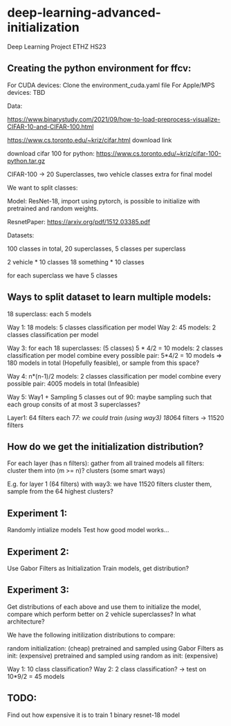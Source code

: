 # deep-learning-advanced-initialization
Deep Learning Project ETHZ HS23

## Creating the python environment for ffcv: 

For CUDA devices: Clone the environment_cuda.yaml file
For Apple/MPS devices: TBD

Data: 

https://www.binarystudy.com/2021/09/how-to-load-preprocess-visualize-CIFAR-10-and-CIFAR-100.html

https://www.cs.toronto.edu/~kriz/cifar.html download link

download cifar 100 for python: https://www.cs.toronto.edu/~kriz/cifar-100-python.tar.gz

CIFAR-100 -> 20 Superclasses, two vehicle classes extra for final model

We want to split classes: 



Model: ResNet-18, import using pytorch, is possible to initialize with pretrained and random weights.

ResnetPaper: https://arxiv.org/pdf/1512.03385.pdf



Datasets: 

100 classes in total, 20 superclasses, 5 classes per superclass

2 vehicle * 10 classes
18 something * 10 classes

for each superclass we have 5 classes


## Ways to split dataset to learn multiple models:
18 superclass: each 5 models

Way 1: 18 models: 5 classes classification per model
Way 2: 45 models: 2 classes classification per model

Way 3: for each 18 superclasses: (5 classes) 5 * 4/2 = 10 models: 2 classes classification per model
        combine every possible pair: 5*4/2 = 10 models
        => 180 models in total (Hopefully feasible), or sample from this space? 

Way 4: n*(n-1)/2 models: 2 classes classification per model
        combine every possible pair:
    4005 models in total (Infeasible)

Way 5: Way1 + Sampling 5 classes out of 90:
    maybe sampling such that each group consits of at most 3 superclasses? 


Layer1: 64 filters each 7*7: we could train (using way3) 180*64 filters -> 11520 filters 

## How do we get the initialization distribution?

For each layer (has n filters): gather from all trained models all filters: 
    cluster them into (m >= n)? clusters (some smart ways)

E.g. for layer 1 (64 filters) with way3: we have 11520 filters
    cluster them, 
    sample from the 64 highest clusters? 

## Experiment 1: 

Randomly intialize models
Test how good model works...

## Experiment 2: 

Use Gabor Filters as Initialization
Train models, get distribution? 

## Experiment 3:

Get distributions of each above 
and use them to initialize the model, compare which perform better on 2 vehicle superclasses?
In what architecture? 

We have the following initilization distributions to compare: 


random initialization:  (cheap)
pretrained and sampled using Gabor Filters as init: (expensive)
pretrained and sampled using random as init: (expensive)


Way 1: 10 class classification? 
Way 2: 2 class classification? -> test on 10*9/2 = 45 models

## TODO:

Find out how expensive it is to train 1 binary resnet-18 model